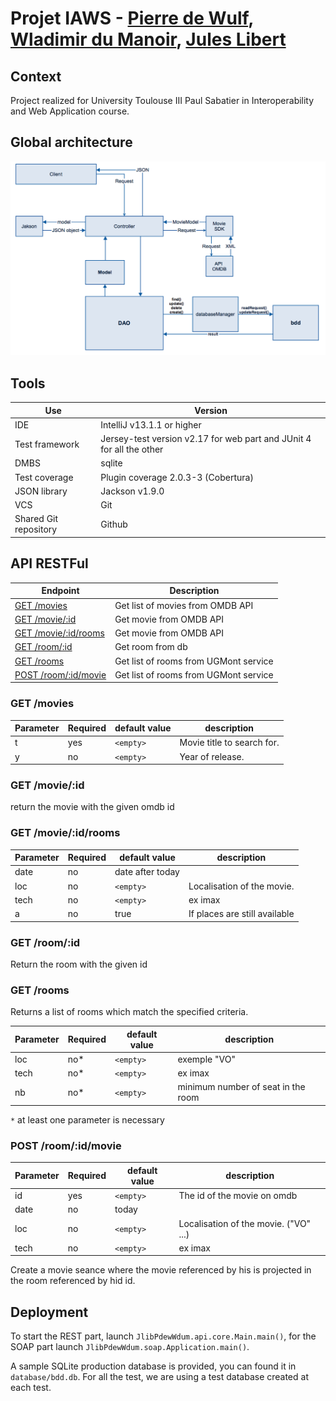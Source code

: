 # Projet IAWS - [Pierre de Wulf](https://github.com/daolf), [Wladimir du Manoir](https://github.com/WladimirDuManoir), [Jules Libert](https://github.com/blqke)
## Context

Project realized for University Toulouse III Paul Sabatier in Interoperability and Web Application course.

## Global architecture

![alt text](iaws.png)

## Tools

|           Use                   | Version                               |
|  --------------                 |                ---------------        |
| IDE                             | IntelliJ v13.1.1 or higher            |
| Test framework                  | Jersey-test version v2.17 for web part and JUnit 4 for all the other                   |
| DMBS                            | sqlite                                |
| Test coverage                   | Plugin coverage 2.0.3-3 (Cobertura)   |
| JSON library                    | Jackson v1.9.0                        | 
| VCS                             | Git                                   |
| Shared Git repository           | Github                                |




## API RESTFul
| Endpoint | Description       | 
| ----     | ----------------- | 
| [GET /movies](#get-movies)   | Get list of movies from OMDB API |
| [GET /movie/:id](#get-movieid) | Get movie from OMDB API | 
| [GET /movie/:id/rooms](#get-movieidrooms) | Get movie from OMDB API | 
| [GET /room/:id](#get-roomid) | Get room from db | 
| [GET /rooms](#get-rooms) | Get list of rooms from UGMont service | 
| [POST /room/:id/movie](#post-roomidmovie) | Get list of rooms from UGMont service | 

### GET /movies


| Parameter | Required | default value | description |
| --------- | -------- | ------------- | ----------- |
| t         | yes      | ``<empty>``   | Movie title to search for.|
| y         | no       | ``<empty>``   | Year of release. |


### GET /movie/:id

return the movie with the given omdb id

### GET /movie/:id/rooms

| Parameter | Required | default value | description                      |
| --------- | -------- | ------------- | ----------                       |
| date      | no       | date after today  |                              |
| loc       | no       | ``<empty>``   | Localisation of the movie.       |
| tech      | no       | ``<empty>``   | ex imax                          |
| a         | no       |  true         | If places are still available    |

### GET /room/:id 

Return the room with the given id

### GET /rooms

 Returns a list of rooms which match the specified criteria.

| Parameter | Required | default value | description                      |
| --------- | -------- | ------------- | ----------                       |
| loc       | no*      | ``<empty>``   | exemple "VO"                     |
| tech      | no*      | ``<empty>``   | ex imax                          |
| nb        | no*      | ``<empty>``   | minimum number of seat in the room |

``*`` at least one parameter is necessary


### POST /room/:id/movie
| Parameter | Required | default value | description |
| --------- | -------- | ------------- | ----------  |
| id        | yes      | ``<empty>``   | The id of the movie on omdb |
| date      | no       | today         |             |
| loc       | no       | ``<empty>``   | Localisation of the movie. ("VO" ...)|
| tech      | no       | ``<empty>``   | ex imax     |

Create a movie seance where the movie referenced by his is projected in the room referenced by hid id.

## Deployment

To start the REST part, launch ``JlibPdewWdum.api.core.Main.main()``, for the SOAP part launch ``JlibPdewWdum.soap.Application.main()``.

A sample SQLite production database is provided, you can found it in ``database/bdd.db``.
For all the test, we are using a test database created at each test.

